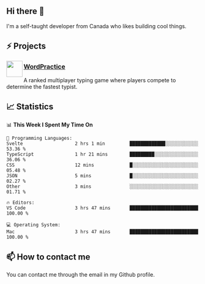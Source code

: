 <h2>Hi there 👋</h2>

<p>I'm a self-taught developer from Canada who likes building cool things.</p>

<h2>⚡ Projects</h2>

<img align="left" src="https://i.imgur.com/6RT8VFO.png" width="42" height="42" />
<h3><a target="_blank" href="https://wordpractice.io/">WordPractice</a></h3>
<p>A ranked multiplayer typing game where players compete to determine the fastest typist.</p>

<h2>📈 Statistics</h2>

<!--START_SECTION:waka-->
📊 **This Week I Spent My Time On** 

```text
💬 Programming Languages: 
Svelte                   2 hrs 1 min         █████████████░░░░░░░░░░░░   53.36 % 
TypeScript               1 hr 21 mins        █████████░░░░░░░░░░░░░░░░   36.06 % 
CSS                      12 mins             █░░░░░░░░░░░░░░░░░░░░░░░░   05.48 % 
JSON                     5 mins              █░░░░░░░░░░░░░░░░░░░░░░░░   02.27 % 
Other                    3 mins              ░░░░░░░░░░░░░░░░░░░░░░░░░   01.71 % 

🔥 Editors: 
VS Code                  3 hrs 47 mins       █████████████████████████   100.00 % 

💻 Operating System: 
Mac                      3 hrs 47 mins       █████████████████████████   100.00 % 
```


<!--END_SECTION:waka-->

<h2>📫 How to contact me</h2>

You can contact me through the email in my Github profile.

